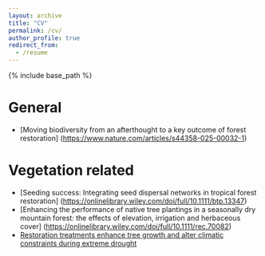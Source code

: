 ```yaml
---
layout: archive
title: "CV"
permalink: /cv/
author_profile: true
redirect_from:
  - /resume
---
```


{% include base_path %}

General
======
* [Moving biodiversity from an afterthought to a key outcome of forest restoration] (https://www.nature.com/articles/s44358-025-00032-1)


Vegetation related
======
* [Seeding success: Integrating seed dispersal networks in tropical forest restoration] (https://onlinelibrary.wiley.com/doi/full/10.1111/btp.13347)
* [Enhancing the performance of native tree plantings in a seasonally dry mountain forest: the effects of elevation, irrigation and herbaceous cover] (https://onlinelibrary.wiley.com/doi/full/10.1111/rec.70082)
* [Restoration treatments enhance tree growth and alter climatic constraints during extreme drought](https://esajournals.onlinelibrary.wiley.com/doi/full/10.1002/eap.3072) 

